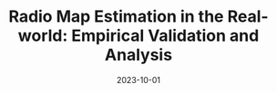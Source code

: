 ---
title: "Radio Map Estimation in the Real-world: Empirical Validation and Analysis"
collection: Conference papers
# permalink: /publication/2015-10-01-paper-title-number-3
# excerpt: 'This paper is about the number 3. The number 4 is left for future work.'
date: 2023-10-01
venue: 'IEEE Conference on Antenna Measurements and Applications'
paperurl: 'https://uia.brage.unit.no/uia-xmlui/bitstream/handle/11250/3116391/Article.pdf'
citation: 'Raju Shrestha, Tien Ngoc Ha, Pham Quoc Viet, Daniel Romero, &quot;Radio Map Estimation in the Real-world: Empirical Validation and Analysis&quot;, <i>IEEE Conference on Antenna Measurements and Applications</i>, Oct. 2019.'
---